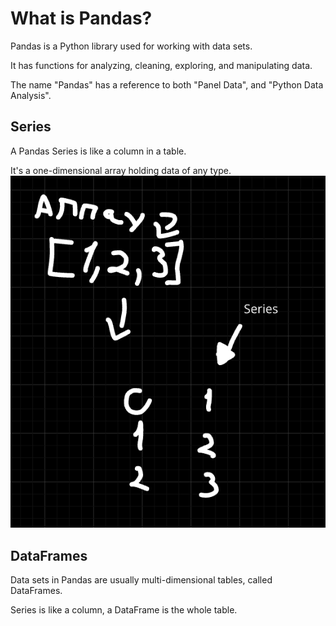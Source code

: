# What is Pandas?

Pandas is a Python library used for working with data sets.

It has functions for analyzing, cleaning, exploring, and manipulating data.

The name "Pandas" has a reference to both "Panel Data", and "Python Data Analysis".

## Series

A Pandas Series is like a column in a table.

It's a one-dimensional array holding data of any type.
![Series](../imgs/image.png)

## DataFrames
Data sets in Pandas are usually multi-dimensional tables, called DataFrames.

Series is like a column, a DataFrame is the whole table.